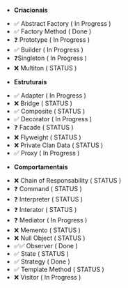 * **Criacionais**
- :white_check_mark: Abstract Factory ( In Progress )
- :white_check_mark: Factory Method ( Done )
- :question: Prototype ( In Progress )
- :white_check_mark: Builder ( In Progress )
- :question:Singleton ( In Progress )
- :x: Multiton ( STATUS )

* **Estruturais**
- :white_check_mark: Adapter ( In Progress )
- :x: Bridge ( STATUS )
- :white_check_mark: Composite ( STATUS )
- :white_check_mark: Decorator ( In Progress )
- :question: Facade ( STATUS )
- :x: Flyweight ( STATUS )
- :x: Private Clan Data ( STATUS )
- :white_check_mark: Proxy ( In Progress )

* **Comportamentais**
- :x: Chain of Responsability ( STATUS )
- :question: Command ( STATUS )
- :question: Interpreter ( STATUS )
- :question: Interator ( STATUS )
- :question: Mediator ( In Progress )
- :x: Memento ( STATUS )
- :x: Null Object ( STATUS )
- :white_check_mark::white_check_mark: Observer ( Done )
- :white_check_mark: State ( STATUS )
- :white_check_mark: Strategy ( Done )
- :white_check_mark: Template Method ( STATUS )
- :x: Visitor ( In Progress )
